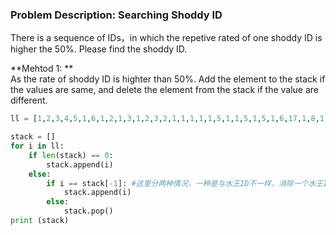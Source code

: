 ### Problem Description: Searching Shoddy ID
There is a sequence of IDs，in which the repetive rated of one shoddy ID is higher the 50%. Please find the shoddy ID.

**Mehtod 1: **  
As the rate of shoddy ID is highter than 50%. Add the element to the stack if the values are same, and delete the element from the stack if the value are different.

```python
ll = [1,2,3,4,5,1,6,1,2,1,3,1,2,3,2,1,1,1,1,1,5,1,1,5,1,5,1,6,17,1,8,1,1,1,1,1,1,1,9]

stack = []
for i in ll:
    if len(stack) == 0:
        stack.append(i)
    else:
        if i == stack[-1]: #这里分两种情况，一种是与水王ID不一样，消除一个水王ID，另一种是两个非水王，这样是两个非水王之间的内耗。
            stack.append(i)
        else:
            stack.pop()
print (stack)
```
